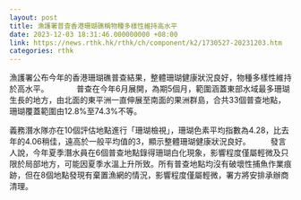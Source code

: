 ```yaml
---
layout: post
title: 漁護署普查香港珊瑚礁稱物種多樣性維持高水平
date: 2023-12-03 18:31:46.000000000 +08:00
link: https://news.rthk.hk/rthk/ch/component/k2/1730527-20231203.htm
categories: rthk
---
```


漁護署公布今年的香港珊瑚礁普查結果，整體珊瑚健康狀況良好，物種多樣性維持於高水平。
　　　
普查在今年6月展開，為期5個月，範圍涵蓋東部水域最多珊瑚生長的地方，由北面的東平洲一直伸展至南面的果洲群島，合共33個普查地點，珊瑚覆蓋範圍由12.8%至74.3%不等。

義務潛水隊亦在10個評估地點進行「珊瑚檢視」，珊瑚色素平均指數為4.28，比去年的4.06稍佳，遠高於一般平均值的3，顯示整體珊瑚健康狀況良好。
　　
發言人說，今年夏季潛水員在6個普查地點錄得珊瑚白化現象，影響程度僅屬輕微及只限於局部地方，可能因夏季水溫上升所致。所有普查地點均沒有破壞性捕魚作業痕跡，但在8個地點發現有棄置漁網的情況，影響程度僅屬輕微，署方將安排承辦商清理。

